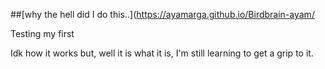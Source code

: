 ##[why the hell did I do this..](https://ayamarga.github.io/Birdbrain-ayam/

Testing my first

Idk how it works but, well it is what it is, I'm still learning to get a grip to it.